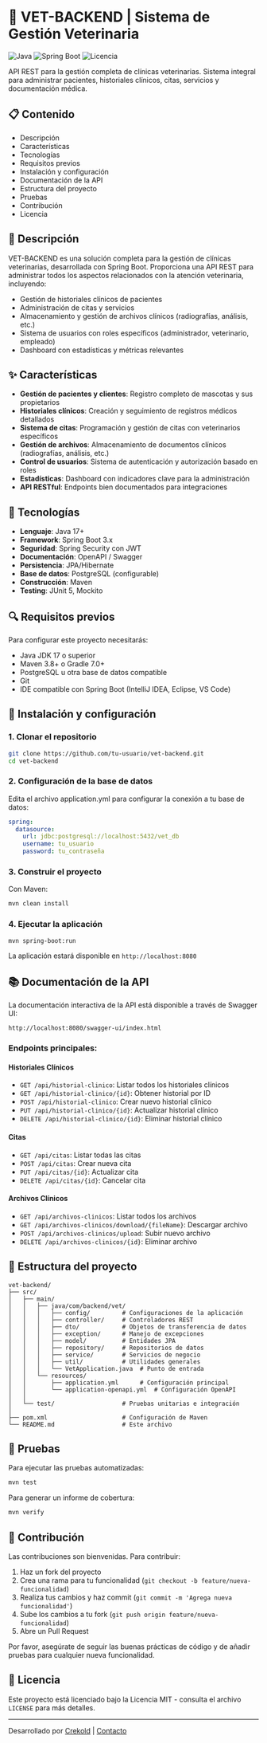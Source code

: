 # 🐾 VET-BACKEND | Sistema de Gestión Veterinaria

![Java](https://img.shields.io/badge/Java-17%2B-orange)
![Spring Boot](https://img.shields.io/badge/Spring%20Boot-3.x-green)
![Licencia](https://img.shields.io/badge/Licencia-MIT-blue)

API REST para la gestión completa de clínicas veterinarias. Sistema integral para administrar pacientes, historiales clínicos, citas, servicios y documentación médica.

## 📋 Contenido

- Descripción
- Características
- Tecnologías
- Requisitos previos
- Instalación y configuración
- Documentación de la API
- Estructura del proyecto
- Pruebas
- Contribución
- Licencia

## 📄 Descripción

VET-BACKEND es una solución completa para la gestión de clínicas veterinarias, desarrollada con Spring Boot. Proporciona una API REST para administrar todos los aspectos relacionados con la atención veterinaria, incluyendo:

- Gestión de historiales clínicos de pacientes
- Administración de citas y servicios
- Almacenamiento y gestión de archivos clínicos (radiografías, análisis, etc.)
- Sistema de usuarios con roles específicos (administrador, veterinario, empleado)
- Dashboard con estadísticas y métricas relevantes

## ✨ Características

- **Gestión de pacientes y clientes**: Registro completo de mascotas y sus propietarios
- **Historiales clínicos**: Creación y seguimiento de registros médicos detallados
- **Sistema de citas**: Programación y gestión de citas con veterinarios específicos
- **Gestión de archivos**: Almacenamiento de documentos clínicos (radiografías, análisis, etc.)
- **Control de usuarios**: Sistema de autenticación y autorización basado en roles
- **Estadísticas**: Dashboard con indicadores clave para la administración
- **API RESTful**: Endpoints bien documentados para integraciones

## 🔧 Tecnologías

- **Lenguaje**: Java 17+
- **Framework**: Spring Boot 3.x
- **Seguridad**: Spring Security con JWT
- **Documentación**: OpenAPI / Swagger
- **Persistencia**: JPA/Hibernate
- **Base de datos**: PostgreSQL (configurable)
- **Construcción**: Maven
- **Testing**: JUnit 5, Mockito

## 🔍 Requisitos previos

Para configurar este proyecto necesitarás:

- Java JDK 17 o superior
- Maven 3.8+ o Gradle 7.0+
- PostgreSQL u otra base de datos compatible
- Git
- IDE compatible con Spring Boot (IntelliJ IDEA, Eclipse, VS Code)

## 🚀 Instalación y configuración

### 1. Clonar el repositorio

```bash
git clone https://github.com/tu-usuario/vet-backend.git
cd vet-backend
```

### 2. Configuración de la base de datos

Edita el archivo application.yml para configurar la conexión a tu base de datos:

```yaml
spring:
  datasource:
    url: jdbc:postgresql://localhost:5432/vet_db
    username: tu_usuario
    password: tu_contraseña
```

### 3. Construir el proyecto

Con Maven:
```bash
mvn clean install
```

### 4. Ejecutar la aplicación

```bash
mvn spring-boot:run
```

La aplicación estará disponible en `http://localhost:8080`

## 📚 Documentación de la API

La documentación interactiva de la API está disponible a través de Swagger UI:

```
http://localhost:8080/swagger-ui/index.html
```

### Endpoints principales:

#### Historiales Clínicos
- `GET /api/historial-clinico`: Listar todos los historiales clínicos
- `GET /api/historial-clinico/{id}`: Obtener historial por ID
- `POST /api/historial-clinico`: Crear nuevo historial clínico
- `PUT /api/historial-clinico/{id}`: Actualizar historial clínico
- `DELETE /api/historial-clinico/{id}`: Eliminar historial clínico

#### Citas
- `GET /api/citas`: Listar todas las citas
- `POST /api/citas`: Crear nueva cita
- `PUT /api/citas/{id}`: Actualizar cita
- `DELETE /api/citas/{id}`: Cancelar cita

#### Archivos Clínicos
- `GET /api/archivos-clinicos`: Listar todos los archivos
- `GET /api/archivos-clinicos/download/{fileName}`: Descargar archivo
- `POST /api/archivos-clinicos/upload`: Subir nuevo archivo
- `DELETE /api/archivos-clinicos/{id}`: Eliminar archivo

## 📂 Estructura del proyecto

```
vet-backend/
├── src/
│   ├── main/
│   │   ├── java/com/backend/vet/
│   │   │   ├── config/         # Configuraciones de la aplicación
│   │   │   ├── controller/     # Controladores REST
│   │   │   ├── dto/            # Objetos de transferencia de datos
│   │   │   ├── exception/      # Manejo de excepciones
│   │   │   ├── model/          # Entidades JPA
│   │   │   ├── repository/     # Repositorios de datos
│   │   │   ├── service/        # Servicios de negocio
│   │   │   ├── util/           # Utilidades generales
│   │   │   └── VetApplication.java  # Punto de entrada
│   │   └── resources/
│   │       ├── application.yml      # Configuración principal
│   │       └── application-openapi.yml  # Configuración OpenAPI
│   │
│   └── test/                   # Pruebas unitarias e integración
│
├── pom.xml                     # Configuración de Maven
└── README.md                   # Este archivo
```

## 🧪 Pruebas

Para ejecutar las pruebas automatizadas:

```bash
mvn test
```

Para generar un informe de cobertura:

```bash
mvn verify
```

## 👥 Contribución

Las contribuciones son bienvenidas. Para contribuir:

1. Haz un fork del proyecto
2. Crea una rama para tu funcionalidad (`git checkout -b feature/nueva-funcionalidad`)
3. Realiza tus cambios y haz commit (`git commit -m 'Agrega nueva funcionalidad'`)
4. Sube los cambios a tu fork (`git push origin feature/nueva-funcionalidad`)
5. Abre un Pull Request

Por favor, asegúrate de seguir las buenas prácticas de código y de añadir pruebas para cualquier nueva funcionalidad.

## 📜 Licencia

Este proyecto está licenciado bajo la Licencia MIT - consulta el archivo `LICENSE` para más detalles.

---

Desarrollado por [Crekold](https://github.com/crekold) | [Contacto](mailto:crekoldalt@gmail.com)